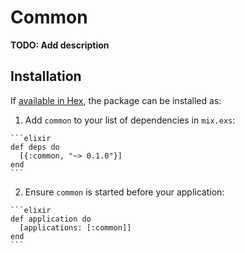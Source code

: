 # Common

**TODO: Add description**

## Installation

If [available in Hex](https://hex.pm/docs/publish), the package can be installed as:

  1. Add `common` to your list of dependencies in `mix.exs`:

    ```elixir
    def deps do
      [{:common, "~> 0.1.0"}]
    end
    ```

  2. Ensure `common` is started before your application:

    ```elixir
    def application do
      [applications: [:common]]
    end
    ```


